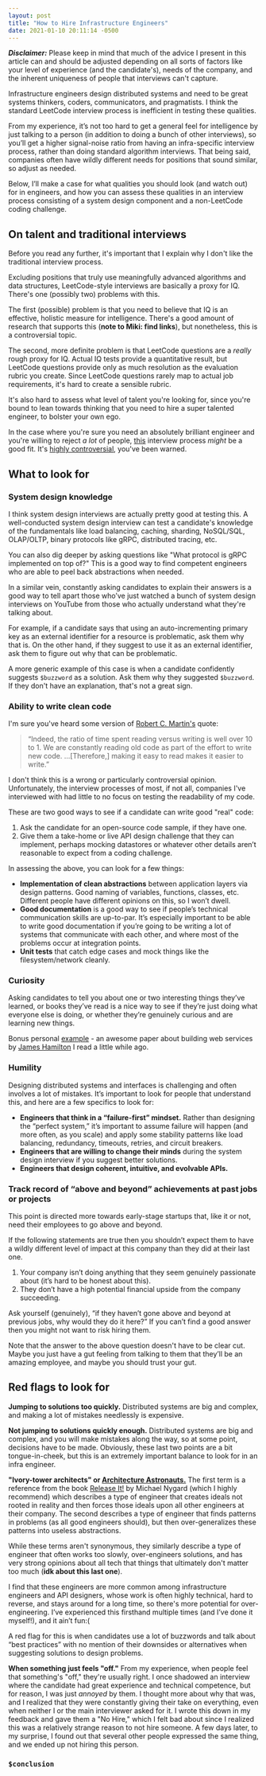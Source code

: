 ```yaml
---
layout: post
title: "How to Hire Infrastructure Engineers"
date: 2021-01-10 20:11:14 -0500
---
```


***Disclaimer:*** Please keep in mind that much of the advice I present in this article can and should be adjusted depending on all sorts of factors like your level of experience (and the candidate's), needs of the company, and the inherent uniqueness of people that interviews can't capture.

Infrastructure engineers design distributed systems and need to be great systems thinkers, coders, communicators, and pragmatists. I think the standard LeetCode interview process is inefficient in testing these qualities.

From my experience, it’s not too hard to get a general feel for intelligence by just talking to a person (in addition to doing a bunch of other interviews), so you’ll get a higher signal-noise ratio from having an infra-specific interview process, rather than doing standard algorithm interviews. That being said, companies often have wildly different needs for positions that sound similar, so adjust as needed.

Below, I’ll make a case for what qualities you should look (and watch out) for in engineers, and how you can assess these qualities in an interview process consisting of a system design component and a non-LeetCode coding challenge.

## On talent and traditional interviews

Before you read any further, it's important that I explain why I don't like the traditional interview process.

Excluding positions that truly use meaningfully advanced algorithms and data structures, LeetCode-style interviews are basically a proxy for IQ. There's one (possibly two) problems with this.

The first (possible) problem is that you need to believe that IQ is an effective, holistic measure for intelligence. There's a good amount of research that supports this (**note to Miki: find links**), but nonetheless, this is a controversial topic.

The second, more definite problem is that LeetCode questions are a *really* rough proxy for IQ. Actual IQ tests provide a quantitative result, but LeetCode questions provide only as much resolution as the evaluation rubric you create. Since LeetCode questions rarely map to actual job requirements, it's hard to create a sensible rubric.

It's also hard to assess what level of talent you're looking for, since you're bound to lean towards thinking that you need to hire a super talented engineer, to bolster your own ego.

In the case where you're sure you need an absolutely brilliant engineer and you're willing to reject *a lot* of people, [this](https://www.spakhm.com/p/how-to-interview-engineers) interview process *might* be a good fit. It's [highly controversial](https://news.ycombinator.com/item?id=24754748), you've been warned.

## What to look for

### System design knowledge

I think system design interviews are actually pretty good at testing this. A well-conducted system design interview can test a candidate's knowledge of the fundamentals like load balancing, caching, sharding, NoSQL/SQL, OLAP/OLTP, binary protocols like gRPC, distributed tracing, etc.

You can also dig deeper by asking questions like "What protocol is gRPC implemented on top of?" This is a good way to find competent engineers who are able to peel back abstractions when needed.

In a similar vein, constantly asking candidates to explain their answers is a good way to tell apart those who’ve just watched a bunch of system design interviews on YouTube from those who actually understand what they're talking about.

For example, if a candidate says that using an auto-incrementing primary key as an external identifier for a resource is problematic, ask them why that is. On the other hand, if they suggest to use it as an external identifier, ask them to figure out why that can be problematic.

A more generic example of this case is when a candidate confidently suggests `$buzzword` as a solution. Ask them why they suggested `$buzzword`. If they don't have an explanation, that's not a great sign.

### Ability to write clean code

I'm sure you've heard some version of [Robert C. Martin's](https://en.wikipedia.org/wiki/Robert_C._Martin) quote:

> “Indeed, the ratio of time spent reading versus writing is well over 10 to 1. We are constantly reading old code as part of the effort to write new code. ...[Therefore,] making it easy to read makes it easier to write.”

I don't think this is a wrong or particularly controversial opinion. Unfortunately, the interview processes of most, if not all, companies I've interviewed with had little to no focus on testing the readability of my code.

These are two good ways to see if a candidate can write good "real" code:

1. Ask the candidate for an open-source code sample, if they have one.
2. Give them a take-home or live API design challenge that they can implement, perhaps mocking datastores or whatever other details aren’t reasonable to expect from a coding challenge. 


In assessing the above, you can look for a few things:

- **Implementation of clean abstractions** between application layers via design patterns.
Good naming of variables, functions, classes, etc. Different people have different opinions on this, so I won’t dwell.
- **Good documentation** is a good way to see if people’s technical communication skills are up-to-par. It’s especially important to be able to write good documentation if you’re going to be writing a lot of systems that communicate with each other, and where most of the problems occur at integration points.
- **Unit tests** that catch edge cases and mock things like the filesystem/network cleanly.

### Curiosity 

Asking candidates to tell you about one or two interesting things they’ve learned, or books they’ve read is a nice way to see if they’re just doing what everyone else is doing, or whether they’re genuinely curious and are learning new things.

Bonus personal [example](https://www.usenix.org/legacy/event/lisa07/tech/full_papers/hamilton/hamilton_html/index.html) - an awesome paper about building web services by [James Hamilton](https://mvdirona.com/jrh/work/) I read a little while ago.

### Humility

Designing distributed systems and interfaces is challenging and often involves a lot of mistakes. It’s important to look for people that understand this, and here are a few specifics to look for:

- **Engineers that think in a “failure-first” mindset.** Rather than designing the “perfect system,” it’s important to assume failure will happen (and more often, as you scale) and apply some stability patterns like load balancing, redundancy, timeouts, retries, and circuit breakers.
- **Engineers that are willing to change their minds** during the system design interview if you suggest better solutions.
- **Engineers that design coherent, intuitive, and evolvable APIs.**


### Track record of “above and beyond” achievements at past jobs or projects

This point is directed more towards early-stage startups that, like it or not, need their employees to go above and beyond. 

If the following statements are true then you shouldn’t expect them to have a wildly different level of impact at this company than they did at their last one.

1. Your company isn’t doing anything that they seem genuinely passionate about (it’s hard to be honest about this).
2. They don’t have a high potential financial upside from the company succeeding.

Ask yourself (genuinely), “if they haven’t gone above and beyond at previous jobs, why would they do it here?” If you can’t find a good answer then you might not want to risk hiring them. 

Note that the answer to the above question doesn't have to be clear cut. Maybe you just have a gut feeling from talking to them that they’ll be an amazing employee, and maybe you should trust your gut.

## Red flags to look for

**Jumping to solutions too quickly.** Distributed systems are big and complex, and making a lot of mistakes needlessly is expensive.

**Not jumping to solutions quickly enough.** Distributed systems are big and complex, and you will make mistakes along the way, so at some point, decisions have to be made.
Obviously, these last two points are a bit tongue-in-cheek, but this is an extremely important balance to look for in an infra engineer.

**"Ivory-tower architects" or [Architecture Astronauts.](https://www.joelonsoftware.com/2001/04/21/dont-let-architecture-astronauts-scare-you/)** The first term is a reference from the book [Release It!](https://www.amazon.com/Release-Production-Ready-Software-Pragmatic-Programmers/dp/0978739213) by Michael Nygard (which I highly recommend) which describes a type of engineer that creates ideals not rooted in reality and then forces those ideals upon all other engineers at their company. The second describes a type of engineer that finds patterns in problems (as all good engineers should), but then over-generalizes these patterns into useless abstractions.

While these terms aren't synonymous, they similarly describe a type of engineer that often works too slowly, over-engineers solutions, and has very strong opinions about all tech that things that ultimately don't matter too much (**idk about this last one**).

I find that these engineers are more common among infrastructure engineers and API designers, whose work is often highly technical, hard to reverse, and stays around for a long time, so there's more potential for over-engineering. I’ve experienced this firsthand multiple times (and I’ve done it myself!), and it ain’t fun:(

A red flag for this is when candidates use a lot of buzzwords and talk about “best practices” with no mention of their downsides or alternatives when suggesting solutions to design problems.

**When something just feels "off."** From my experience, when people feel that something's "off," they're usually right. I once shadowed an interview where the candidate had great experience and technical competence, but for reason, I was just *annoyed* by them. I thought more about why that was, and I realized that they were constantly giving their take on everything, even when neither I or the main interviewer asked for it. I wrote this down in my feedback and gave them a "No Hire," which I felt bad about since I realized this was a relatively strange reason to not hire someone. A few days later, to my surprise, I found out that several other people expressed the same thing, and we ended up not hiring this person.


### **`$conclusion`**